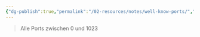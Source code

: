 ```yaml
---
{"dg-publish":true,"permalink":"/02-resources/notes/well-know-ports/","tags":["netzwerk/ip/ipv4","netzwerk/protocol","netzwerk/ip/ipv6"],"noteIcon":"","updated":"2024-07-23T14:56:01.000+02:00"}
---
```


> Alle Ports zwischen 0 und 1023

